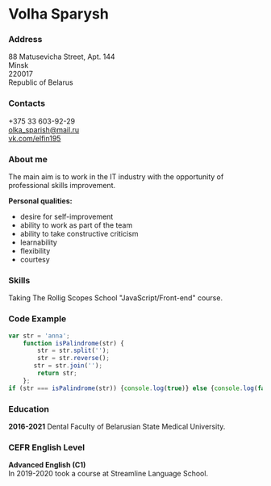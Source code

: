 # Volha Sparysh
### Address
88 Matusevicha Street, Apt. 144  
Minsk  
220017  
Republic of Belarus  

### Contacts
+375 33 603-92-29    
olka_sparish@mail.ru   
[vk.com/elfin195](https://vk.com/elfin195 "Ольга Спариш")

### About me
The main aim is to work in the IT industry with the opportunity of professional skills improvement.  

**Personal qualities:**
* desire for self-improvement
* ability to work as part of the team
* ability to take constructive criticism
* learnability
* flexibility
* courtesy  

### Skills
Taking The Rollig Scopes School "JavaScript/Front-end" course.
### Code Example
```javascript
var str = 'anna';
    function isPalindrome(str) {
        str = str.split('');
        str = str.reverse();
       str = str.join(''); 
        return str;
    };
if (str === isPalindrome(str)) {console.log(true)} else {console.log(false)}
```
### Education
**2016-2021** Dental Faculty of Belarusian State Medical University.
### CEFR English Level
**Advanced English (C1)**  
In 2019-2020 took a course at Streamline Language School.
